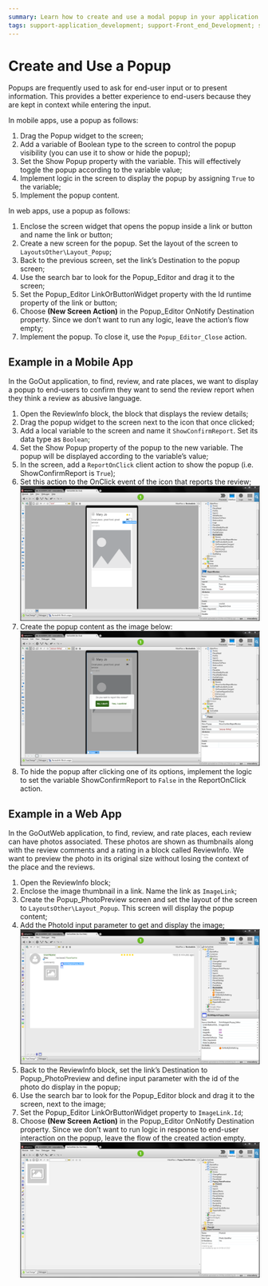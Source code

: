 ```yaml
---
summary: Learn how to create and use a modal popup in your application.
tags: support-application_development; support-Front_end_Development; support-Mobile_Apps; support-webapps
---
```


# Create and Use a Popup

Popups are frequently used to ask for end-user input or to present
information. This provides a better experience to end-users because they are
kept in context while entering the input.

In mobile apps, use a popup as follows:

  1. Drag the Popup widget to the screen; 
  2. Add a variable of Boolean type to the screen to control the popup visibility (you can use it to show or hide the popup); 
  3. Set the Show Popup property with the variable. This will effectively toggle the popup according to the variable value; 
  4. Implement logic in the screen to display the popup by assigning `True` to the variable; 
  5. Implement the popup content. 

In web apps, use a popup as follows:

  1. Enclose the screen widget that opens the popup inside a link or button and name the link or button; 
  2. Create a new screen for the popup. Set the layout of the screen to `LayoutsOther\Layout_Popup`; 
  3. Back to the previous screen, set the link’s Destination to the popup screen;
  4. Use the search bar to look for the Popup_Editor and drag it to the screen; 
  5. Set the Popup_Editor LinkOrButtonWidget property with the Id runtime property of the link or button; 
  6. Choose **(New Screen Action)** in the Popup_Editor OnNotify Destination  property. Since we don’t want to run any logic, leave the action’s flow empty;
  7. Implement the popup. To close it, use the `Popup_Editor_Close` action. 

## Example in a Mobile App

In the GoOut application, to find, review, and rate places, we want to display
a popup to end-users to confirm they want to send the review report when they
think a review as abusive language.

  1. Open the ReviewInfo block, the block that displays the review details; 
  2. Drag the popup widget to the screen next to the icon that once clicked; 
  3. Add a local variable to the screen and name it `ShowConfirmReport`. Set its data type as `Boolean`; 
  4. Set the Show Popup property of the popup to the new variable. The popup will be displayed according to the variable’s value; 
  5. In the screen, add a `ReportOnClick` client action to show the popup (i.e. ShowConfirmReport is `True`); 
  6. Set this action to the OnClick event of the icon that reports the review; 
    ![](images/popup-1.png)
  7. Create the popup content as the image below:   
    ![](images/popup-2.png)
  8. To hide the popup after clicking one of its options, implement the logic to set the variable ShowConfirmReport to `False` in the ReportOnClick action. 

## Example in a Web App

In the GoOutWeb application, to find, review, and rate places, each review can have photos associated. These photos are shown as thumbnails along with the review comments and a rating in a block called ReviewInfo. We want to preview the photo in its original size without losing the context of the place and the reviews.

  1. Open the ReviewInfo block; 
  2. Enclose the image thumbnail in a link. Name the link as `ImageLink`; 
  3. Create the Popup_PhotoPreview screen and set the layout of the screen to `LayoutsOther\Layout_Popup`. This screen will display the popup content; 
  4. Add the PhotoId input parameter to get and display the image;
    ![](images/popup-3.png)
  5. Back to the ReviewInfo block, set the link’s Destination to Popup_PhotoPreview and define input parameter with the id of the photo do display in the popup;
  6. Use the search bar to look for the Popup_Editor block and drag it to the screen, next to the image; 
  7. Set the Popup_Editor LinkOrButtonWidget property to `ImageLink.Id`; 
  8. Choose **(New Screen Action)** in the Popup_Editor OnNotify Destination property. Since we don’t want to run logic in response to end-user interaction on the popup, leave the flow of the created action empty.  
    ![](images/popup-4.png)
